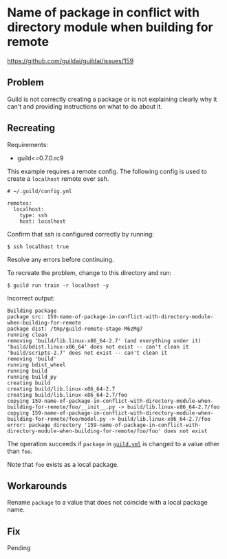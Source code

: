 # Name of package in conflict with directory module when building for remote

https://github.com/guildai/guildai/issues/159

## Problem

Guild is not correctly creating a package or is not explaining clearly
why it can't and providing instructions on what to do about it.

## Recreating

Requirements:

- guild<=0.7.0.rc9

This example requires a remote config. The following config is used to
create a `localhost` remote over ssh.

```
# ~/.guild/config.yml

remotes:
  localhost:
    type: ssh
    host: localhost
```

Confirm that ssh is configured correctly by running:

    $ ssh localhost true

Resolve any errors before continuing.

To recreate the problem, change to this directory and run:

    $ guild run train -r localhost -y

Incorrect output:

```
Building package
package src: 159-name-of-package-in-conflict-with-directory-module-when-building-for-remote
package dist: /tmp/guild-remote-stage-M6zMg7
running clean
removing 'build/lib.linux-x86_64-2.7' (and everything under it)
'build/bdist.linux-x86_64' does not exist -- can't clean it
'build/scripts-2.7' does not exist -- can't clean it
removing 'build'
running bdist_wheel
running build
running build_py
creating build
creating build/lib.linux-x86_64-2.7
creating build/lib.linux-x86_64-2.7/foo
copying 159-name-of-package-in-conflict-with-directory-module-when-building-for-remote/foo/__init__.py -> build/lib.linux-x86_64-2.7/foo
copying 159-name-of-package-in-conflict-with-directory-module-when-building-for-remote/foo/model.py -> build/lib.linux-x86_64-2.7/foo
error: package directory '159-name-of-package-in-conflict-with-directory-module-when-building-for-remote/foo/foo' does not exist
```

The operation succeeds if `package` in [`guild.yml`](guild.yml) is
changed to a value other than `foo`.

Note that `foo` exists as a local package.

## Workarounds

Rename `package` to a value that does not coincide with a local
package name.

## Fix

Pending
